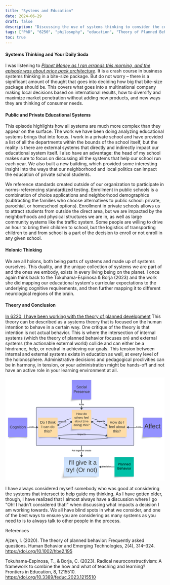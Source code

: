 ```yaml
---
title: "Systems and Education"
date: 2024-06-29
draft: false
description: "Discussing the use of systems thinking to consider the complexities of education at multiple levels simultaneously."
tags: ["PhD", "6250", "philosophy", "education", "Theory of Planned Behavior", "Holonic Thinking", "Systems Thinking"]
toc: true
---
```


#### Systems Thinking and Your Daily Soda

I was listening to _[Planet Money as I ran errands this morning, and the episode was about price pack architecture](https://www.npr.org/2024/06/14/1197959284/shrinkflation-price-pack-architecture)_. It is a crash course in business systems thinking in a bite-size package. But do not worry – there is a significant amount of thought that goes into deciding how big that bite-size package should be. This covers what goes into a multinational company making local decisions based on international results, how to diversify and maximize market penetration without adding new products, and new ways they are thinking of consumer needs.

#### Public and Private Educational Systems

This episode highlights how all systems are much more complex than they appear on the surface. The work we have been doing analyzing educational systems brings that into focus. I work in a private school and have provided a list of all the departments within the bounds of the school itself, but the reality is there are external systems that directly and indirectly impact our educational system itself. I also have an advantage: the head of my school makes sure to focus on discussing all the systems that help our school run each year. We also built a new building, which provided some interesting insight into the ways that our neighborhood and local politics can impact the education of private school students.

We reference standards created outside of our organization to participate in norms-referencing standardized testing. Enrollment in public schools is a combination of choice applications and neighborhood demographics (subtracting the families who choose alternatives to public school: private, parochial, or homeschool options). Enrollment in private schools allows us to attract students from outside the direct area, but we are impacted by the neighborhoods and physical structures we are in, as well as large community systems like the traffic system. Some people are willing to drive an hour to bring their children to school, but the logistics of transporting children to and from school is a part of the decision to enroll or not enroll in any given school.

#### Holonic Thinking

We are all holons, both being parts of systems and made up of systems ourselves. This duality, and the unique collection of systems we are part of and the ones we embody, exists in every living being on the planet. I once again think back to the Tokuhama-Espinosa & Borja (2023) and the work she did mapping our educational system's curricular expectations to the underlying cognitive requirements, and then further mapping it to different neurological regions of the brain.

#### Theory and Conclusion

[In 6220, I have been working with the theory of planned development](/posts/1718565259980-Theory-of-Planned-Development/index.md) This theory can be described as a systems theory that is focused on the human intention to behave in a certain way. One critique of the theory is that intention is not actual behavior. This is where the intersection of internal systems (which the theory of planned behavior focuses on) and external systems (the actionable external world) collide and can either be a hindrance, help, or neutral in achieving our goals. This tension between internal and external systems exists in education as well, at every level of the holonosphere. Administrative decisions and pedagogical proclivities can be in harmony, in tension, or your administration might be hands-off and not have an active role in your learning environment at all.

![Theory of Planned Behavior - Barnes Rendition](https://github.com/meganblibrarian/PhDWebsite/blob/main/content/posts/1718565259980-Theory-of-Planned-Development/featured.png?raw=true)

I have always considered myself somebody who was good at considering the systems that intersect to help guide my thinking. As I have gotten older, though, I have realized that I almost always have a discussion where I go "Oh! I hadn't considered that!" when discussing what impacts a decision I am working towards. We all have blind spots in what we consider, and one of the best ways to ensure you are considering as many systems as you need to is to always talk to other people in the process. 

References

Ajzen, I. (2020). The theory of planned behavior: Frequently asked questions. Human Behavior and Emerging Technologies, 2(4), 314–324. https://doi.org/10.1002/hbe2.195

Tokuhama-Espinosa, T., & Borja, C. (2023). Radical neuroconstructivism: A framework to combine the how and what of teaching and learning? Frontiers in Education, 8, 1215510. https://doi.org/10.3389/feduc.2023.1215510

